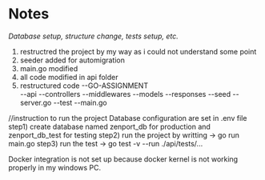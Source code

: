 # Notes

*Database setup, structure change, tests setup, etc.*
1) restructred the project by my way as i could not understand some point
2) seeder added for automigration
3) main.go modified
4) all code modified in api folder
5) restructured code
 --GO-ASSIGNMENT   
    --api
      --controllers
      --middlewares
      --models
      --responses
      --seed
    --server.go
    --test
 --main.go

//instruction to run the project
Database configuration are set in .env file
step1) create database named zenport_db for production and zenport_db_test for testing
step2) run the project by writting  -> go run main.go
step3) run the test -> go test -v --run ./api/tests/...

Docker integration is not set up because docker kernel is not working properly in my windows PC.

